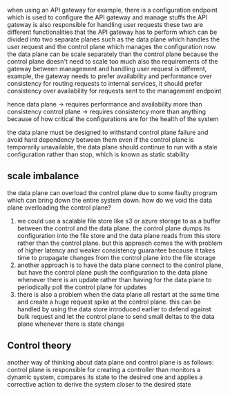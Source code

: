 when using an API gateway for example, there is a configuration endpoint which is used to configure the API gateway and manage stuffs
the API gateway is also responsible for handling user requests
these two are different functionalities that the API gateway has to perform which can be divided into two separate planes such as the data plane which handles the user request and the control plane which manages the configuration
now the data plane can be scale separately than the control plane because the control plane doesn't need to scale too much 
also the requirements of the gateway between management and handling user request is different, example, the gateway needs to prefer availability and performance over consistency for routing requests to internal services, it should prefer consistency over availability for requests sent to the management endpoint

hence data plane -> requires performance and availability more than consistency 
		control plane -> requires consistency more than anything because of how critical the configurations are for the health of the system 

the data plane must be designed to withstand control plane failure and avoid hard dependency between them 
even if the control plane is temporarily unavailable, the data plane should continue to run with a stale configuration rather than stop, which is known as static stability

## scale imbalance

the data plane can overload the control plane due to some faulty program which can bring down the entire system down. how do we void the data plane overloading the control plane?
1. we could use a scalable file store like s3 or azure storage to as a buffer between the control and the data plane. the control plane dumps its configuration into the file store and the data plane reads from this store rather than the control plane. but this approach comes the with problem of higher latency and weaker consistency guarantee because it takes time to propagate changes from the control plane into the file storage
2. another approach is to have the data plane connect to the control plane, but have the control plane push the configuration to the data plane whenever there is an update rather than having for the data plane to periodically poll the control plane for updates
3. there is also a problem when the data plane all restart at the same time and create a huge request spike at the control plane. this can be handled by using the data store introduced earlier to defend against bulk request and let the control plane to send small deltas to the data plane whenever there is state change

## Control theory

another way of thinking about data plane and control plane is as follows: control plane is responsible for creating a controller than monitors a dynamic system, compares its state to the desired one and applies a corrective action to derive the system closer to the desired state
